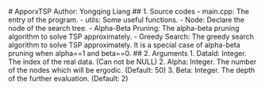 #   A p p o r x T S P  
  
 A u t h o r :   Y o n g q i n g   L i a n g  
  
 # #   1 .   S o u r c e   c o d e s  
  
 -   * * m a i n . c p p * * :   T h e   e n t r y   o f   t h e   p r o g r a m .  
 -   * * u t i l s * * :   S o m e   u s e f u l   f u n c t i o n s .  
 -   * * N o d e * * :   D e c l a r e   t h e   n o d e   o f   t h e   s e a r c h   t r e e .  
 -   * * A l p h a - B e t a   P r u n i n g * * :   T h e   a l p h a - b e t a   p r u n i n g   a l g o r i t h m   t o   s o l v e   T S P   a p p r o x i m a t e l y .  
 -   * * G r e e d y   S e a r c h * * :   T h e   g r e e d y   s e a r c h   a l g o r i t h m     t o   s o l v e   T S P   a p p r o x i m a t e l y .   I t   i s   a   s p e c i a l   c a s e   o f   a l p h a - b e t a   p r u n i n g   w h e n   a l p h a = = 1   a n d   b e t a = = 0 .  
  
 # #   2 .   A r g u m e n t s  
  
 1 .   * * D a t a I d * * :   I n t e g e r .   T h e   i n d e x   o f   t h e   r e a l   d a t a .   ( C a n   n o t   b e   N U L L )  
 2 .   * * A l p h a * * :   I n t e g e r .   T h e   n u m b e r   o f   t h e   n o d e s   w h i c h   w i l l   b e   e r g o d i c .   ( D e f a u l t :   5 0 )  
 3 .   * * B e t a * * :   I n t e g e r .   T h e   d e p t h   o f   t h e   f u r t h e r   e v a l u a t i o n .   ( D e f a u l t :   2 ) 